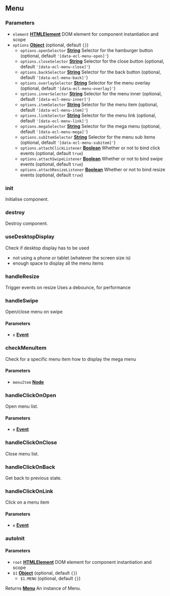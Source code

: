 <!-- Generated by documentation.js. Update this documentation by updating the source code. -->

## Menu

### Parameters

- `element` **[HTMLElement][1]** DOM element for component instantiation and scope
- `options` **[Object][2]** (optional, default `{}`)
  - `options.openSelector` **[String][3]** Selector for the hamburger button (optional, default `'[data-ecl-menu-open]'`)
  - `options.closeSelector` **[String][3]** Selector for the close button (optional, default `'[data-ecl-menu-close]'`)
  - `options.backSelector` **[String][3]** Selector for the back button (optional, default `'[data-ecl-menu-back]'`)
  - `options.overlaySelector` **[String][3]** Selector for the menu overlay (optional, default `'[data-ecl-menu-overlay]'`)
  - `options.innerSelector` **[String][3]** Selector for the menu inner (optional, default `'[data-ecl-menu-inner]'`)
  - `options.itemSelector` **[String][3]** Selector for the menu item (optional, default `'[data-ecl-menu-item]'`)
  - `options.linkSelector` **[String][3]** Selector for the menu link (optional, default `'[data-ecl-menu-link]'`)
  - `options.megaSelector` **[String][3]** Selector for the mega menu (optional, default `'[data-ecl-menu-mega]'`)
  - `options.subItemSelector` **[String][3]** Selector for the menu sub items (optional, default `'[data-ecl-menu-subitem]'`)
  - `options.attachClickListener` **[Boolean][4]** Whether or not to bind click events (optional, default `true`)
  - `options.attachSwipeListener` **[Boolean][4]** Whether or not to bind swipe events (optional, default `true`)
  - `options.attachResizeListener` **[Boolean][4]** Whether or not to bind resize events (optional, default `true`)

### init

Initialise component.

### destroy

Destroy component.

### useDesktopDisplay

Check if desktop display has to be used

- not using a phone or tablet (whatever the screen size is)
- enough space to display all the menu items

### handleResize

Trigger events on resize
Uses a debounce, for performance

### handleSwipe

Open/close menu on swipe

#### Parameters

- `e` **[Event][5]**

### checkMenuItem

Check for a specific menu item how to display the mega menu

#### Parameters

- `menuItem` **[Node][6]**

### handleClickOnOpen

Open menu list.

#### Parameters

- `e` **[Event][5]**

### handleClickOnClose

Close menu list.

### handleClickOnBack

Get back to previous state.

### handleClickOnLink

Click on a menu item

#### Parameters

- `e` **[Event][5]**

### autoInit

#### Parameters

- `root` **[HTMLElement][1]** DOM element for component instantiation and scope
- `$1` **[Object][2]** (optional, default `{}`)
  - `$1.MENU` (optional, default `{}`)

Returns **[Menu][7]** An instance of Menu.

[1]: https://developer.mozilla.org/docs/Web/HTML/Element
[2]: https://developer.mozilla.org/docs/Web/JavaScript/Reference/Global_Objects/Object
[3]: https://developer.mozilla.org/docs/Web/JavaScript/Reference/Global_Objects/String
[4]: https://developer.mozilla.org/docs/Web/JavaScript/Reference/Global_Objects/Boolean
[5]: https://developer.mozilla.org/docs/Web/API/Event
[6]: https://developer.mozilla.org/docs/Web/API/Node/nextSibling
[7]: #menu

